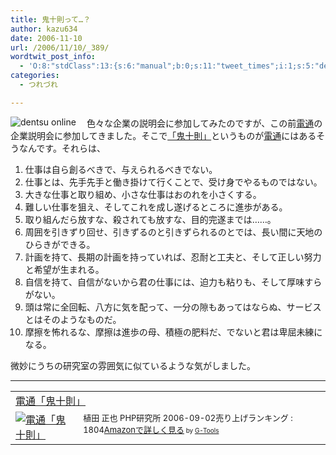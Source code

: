 ```yaml
---
title: 鬼十則って…？
author: kazu634
date: 2006-11-10
url: /2006/11/10/_389/
wordtwit_post_info:
  - 'O:8:"stdClass":13:{s:6:"manual";b:0;s:11:"tweet_times";i:1;s:5:"delay";i:0;s:7:"enabled";i:1;s:10:"separation";s:2:"60";s:7:"version";s:3:"3.7";s:14:"tweet_template";b:0;s:6:"status";i:2;s:6:"result";a:0:{}s:13:"tweet_counter";i:2;s:13:"tweet_log_ids";a:1:{i:0;i:2637;}s:9:"hash_tags";a:0:{}s:8:"accounts";a:1:{i:0;s:7:"kazu634";}}'
categories:
  - つれづれ

---
```

<div class="section">
<p>
<a href="http://www.dentsu.co.jp/" onclick="__gaTracker('send', 'event', 'outbound-article', 'http://www.dentsu.co.jp/', '');" target="_blank"><img alt="dentsu online" align="left" src="http://img.simpleapi.net/small/http://www.dentsu.co.jp/" border="0" /></a>
</p></p> 
  
<p>
    　色々な企業の説明会に参加してみたのですが、この前<a href="http://www.dentsu.co.jp/" onclick="__gaTracker('send', 'event', 'outbound-article', 'http://www.dentsu.co.jp/', '電通');" target="blank">電通</a>の企業説明会に参加してきました。そこで<a href="http://d.hatena.ne.jp/keyword/%B5%B4%BD%BD%C2%A7?kid=141902" onclick="__gaTracker('send', 'event', 'outbound-article', 'http://d.hatena.ne.jp/keyword/%B5%B4%BD%BD%C2%A7?kid=141902', '「鬼十則」');" target="blank">「鬼十則」</a>というものが<a href="http://www.dentsu.co.jp/" onclick="__gaTracker('send', 'event', 'outbound-article', 'http://www.dentsu.co.jp/', '電通');" target="blank">電通</a>にはあるそうなんです。それらは、
</p>
  
<ol>
<li>
      仕事は自ら創るべきで、与えられるべきでない。
</li>
<li>
      仕事とは、先手先手と働き掛けて行くことで、受け身でやるものではない。
</li>
<li>
      大きな仕事と取り組め、小さな仕事はおのれを小さくする。
</li>
<li>
      難しい仕事を狙え、そしてこれを成し遂げるところに進歩がある。
</li>
<li>
      取り組んだら放すな、殺されても放すな、目的完遂までは……。
</li>
<li>
      周囲を引きずり回せ、引きずるのと引きずられるのとでは、長い間に天地のひらきができる。
</li>
<li>
      計画を持て、長期の計画を持っていれば、忍耐と工夫と、そして正しい努力と希望が生まれる。
</li>
<li>
      自信を持て、自信がないから君の仕事には、迫力も粘りも、そして厚味すらがない。
</li>
<li>
      頭は常に全回転、八方に気を配って、一分の隙もあってはならぬ、サービスとはそのようなものだ。
</li>
<li>
      摩擦を怖れるな、摩擦は進歩の母、積極の肥料だ、でないと君は卑屈未練になる。
</li>
</ol>
  
<p>
    微妙にうちの研究室の雰囲気に似ているような気がしました。
</p>
  
<hr />
  
<p>
<center>
</center>
</p>
  
<p>
<table cellpadding="5" border="0">
<tr>
<td colspan="2">
<a href="https://www.amazon.co.jp/exec/obidos/ASIN/4569666868/goodpic-22/" onclick="__gaTracker('send', 'event', 'outbound-article', 'https://www.amazon.co.jp/exec/obidos/ASIN/4569666868/goodpic-22/', '電通「鬼十則」');" target="_top">電通「鬼十則」</a>
</td>
</tr>
      
<tr>
<td valign="top">
<a href="https://www.amazon.co.jp/exec/obidos/ASIN/4569666868/goodpic-22/" onclick="__gaTracker('send', 'event', 'outbound-article', 'https://www.amazon.co.jp/exec/obidos/ASIN/4569666868/goodpic-22/', '');" target="_top"><img alt="電通「鬼十則」" src="http://ec1.images-amazon.com/images/P/4569666868.01._SCMZZZZZZZ_V59532297_.jpg" border="0" /></a>
</td>
        
<td valign="top">
<font size="-1">植田 正也 PHP研究所 2006-09-02売り上げランキング : 1804<a href="https://www.amazon.co.jp/exec/obidos/ASIN/4569666868/goodpic-22/" onclick="__gaTracker('send', 'event', 'outbound-article', 'https://www.amazon.co.jp/exec/obidos/ASIN/4569666868/goodpic-22/', 'Amazonで詳しく見る');" target="_top">Amazonで詳しく見る</a></font><font size="-2"> by <a href="http://www.goodpic.com/mt/aws/index.html" onclick="__gaTracker('send', 'event', 'outbound-article', 'http://www.goodpic.com/mt/aws/index.html', 'G-Tools');">G-Tools</a></font>
</td>
</tr>
</table>
</p>
</div>
